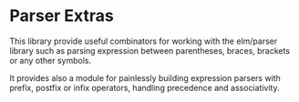 # Parser Extras

This library provide useful combinators for working with the elm/parser library
such as parsing expression between parentheses, braces, brackets or any other
symbols.

It provides also a module for painlessly building expression parsers with prefix, postfix
or infix operators, handling precedence and associativity.
